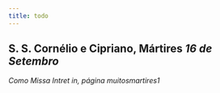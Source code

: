 ```yaml
---
title: todo
---
```

<h2 class="text-center">S. S. Cornélio e Cipriano, Mártires <em>16 de Setembro</em></h2>

<em>Como Missa Intret in, página muitosmartires1</em>
